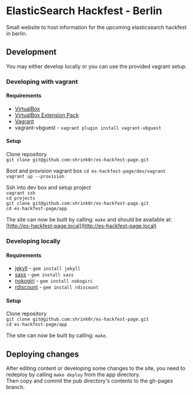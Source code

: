 ElasticSearch Hackfest - Berlin
================

Small website to host information for the upcoming elasticsearch hackfest in berlin.

## Development

You may either develop locally or you can use the provided vagrant setup.

### Developing with vagrant

#### Requirements

* [VirtualBox](https://www.virtualbox.org/wiki/Downloads)
* [VirtualBox Extension Pack](http://www.oracle.com/technetwork/server-storage/virtualbox/downloads/index.html#extpack)
* [Vagrant](http://downloads.vagrantup.com/)
* vagrant-vbguest - ```vagrant plugin install vagrant-vbguest```

#### Setup

Clone repository  
```git clone git@github.com:shrink0r/es-hackfest-page.git```

Boot and provision vagrant box
```cd es-hackfest-page/dev/vagrant```  
```vagrant up --provision```

Ssh into dev box and setup project  
```vagrant ssh```  
```cd projects```  
```git clone git@github.com:shrink0r/es-hackfest-page.git```  
```cd es-hackfest-page/app```

The site can now be built by calling: ```make``` and should be available at: [http://es-hackfest-page.local](http://es-hackfest-page.local)

### Developing locally

#### Requirements

* [jekyll](http://jekyllrb.com/) - ```gem install jekyll```
* [sass](http://sass-lang.com/install) - ```gem install sass```
* [nokogiri](https://rubygems.org/gems/nokogiri) - ```gem install nokogiri```
* [rdiscount](https://rubygems.org/gems/rdiscount) - ```gem install rdiscount```

#### Setup

Clone repository  
```git clone git@github.com:shrink0r/es-hackfest-page.git```  
```cd es-hackfest-page/app```

The site can now be built by calling: ```make```.

## Deploying changes

After editing content or developing some changes to the site, you need to redeploy by calling ```make deploy``` from the app directory.  
Then copy and commit the pub directory's contents to the gh-pages branch.
